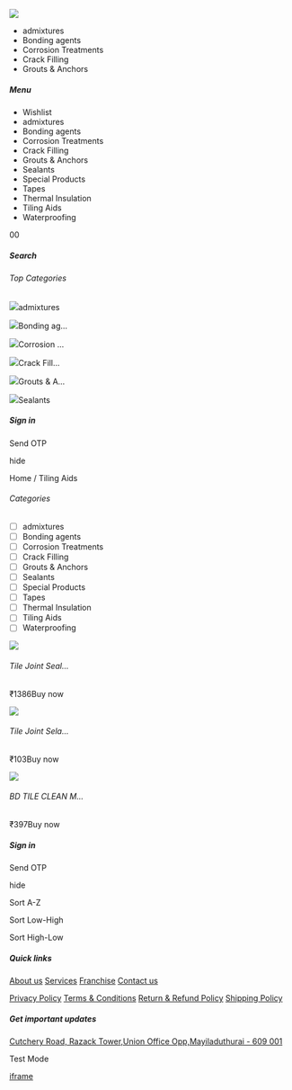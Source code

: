 ![](https://shop.buildingdoctor.org/assets/logo/logo.png)

- admixtures
- Bonding agents
- Corrosion Treatments
- Crack Filling
- Grouts & Anchors

##### Menu

- Wishlist
- admixtures
- Bonding agents
- Corrosion Treatments
- Crack Filling
- Grouts & Anchors
- Sealants
- Special Products
- Tapes
- Thermal Insulation
- Tiling Aids
- Waterproofing

00

##### Search

###### Top Categories

![](https://buildingdoctor.owncart.shop/uploads/images/QfHQVCHMYR-admixtures.webp)admixtures

![](https://buildingdoctor.owncart.shop/uploads/images/sbNC4HDxB0-bonding.webp)Bonding ag...

![](https://buildingdoctor.owncart.shop/uploads/images/uxaMupeDIW-corrosion.webp)Corrosion ...

![](https://buildingdoctor.owncart.shop/uploads/images/a6EbTDFSTi-crackfill.webp)Crack Fill...

![](https://buildingdoctor.owncart.shop/uploads/images/IpB4TYeIpp-grouts.webp)Grouts & A...

![](https://buildingdoctor.owncart.shop/uploads/images/f8UnNtmirG-sealant.webp)Sealants

##### Sign in

Send OTP

hide

Home /  Tiling Aids

###### Categories

- [ ]  admixtures
- [ ]  Bonding agents
- [ ]  Corrosion Treatments
- [ ]  Crack Filling
- [ ]  Grouts & Anchors
- [ ]  Sealants
- [ ]  Special Products
- [ ]  Tapes
- [ ]  Thermal Insulation
- [ ]  Tiling Aids
- [ ]  Waterproofing

![](https://buildingdoctor.owncart.shop/uploads/images/m9DUUZiCks-joint%20sealer%20plus.webp)

###### Tile Joint Seal...

₹1386Buy now

![](https://buildingdoctor.owncart.shop/uploads/images/DE0XdOIJ8Q-tile%20joint%20sealer.webp)

###### Tile Joint Sela...

₹103Buy now

![](https://buildingdoctor.owncart.shop/uploads/images/ClPI-Orqg1-CLEANER.webp)

###### BD TILE CLEAN M...

₹397Buy now

##### Sign in

Send OTP

hide

Sort A-Z

Sort Low-High

Sort High-Low

##### Quick links

[About us](https://buildingdoctor.org/about-us) [Services](https://buildingdoctor.org/services) [Franchise](https://buildingdoctor.org/franchise) [Contact us](https://buildingdoctor.org/contact-us)

[Privacy Policy](https://buildingdoctor.org/privacy-policy) [Terms & Conditions](https://buildingdoctor.org/terms-and-conditions) [Return & Refund Policy](https://buildingdoctor.org/return-and-refund-policy) [Shipping Policy](https://buildingdoctor.org/shipping-policy)

##### Get important updates

[Cutchery Road, Razack Tower,Union Office Opp,Mayiladuthurai - 609 001](https://maps.app.goo.gl/jkQC3bnPuc6ong5N7)

Test Mode

[iframe](https://api.razorpay.com/v1/checkout/public?traffic_env=production&build=69396638ce57670bf0fec90e74ec3e190d7d5f55&build_v1=368703ca18df4bd6071ae944791cd8870683687b&checkout_v2=1&new_session=1)